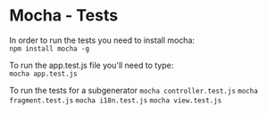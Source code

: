 # Mocha - Tests


In order to run the tests you need to install mocha: <br>
``` npm install mocha -g ``` 

To run the app.test.js file you'll need to type: <br>
``` mocha app.test.js ```

To run the tests for a subgenerator
``` mocha controller.test.js ```
``` mocha fragment.test.js ```
``` mocha i18n.test.js ```
``` mocha view.test.js ```
